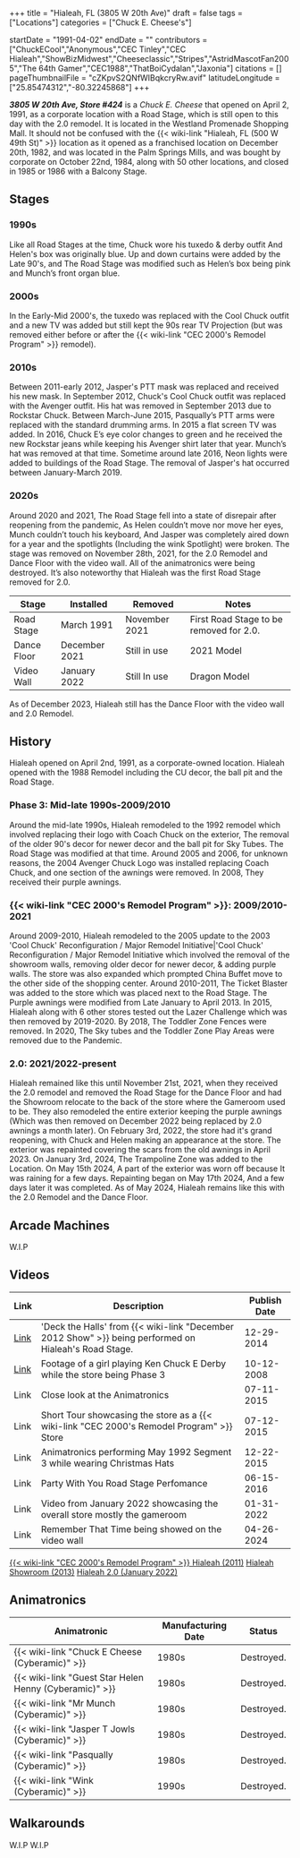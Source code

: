 +++
title = "Hialeah, FL (3805 W 20th Ave)"
draft = false
tags = ["Locations"]
categories = ["Chuck E. Cheese's"]


startDate = "1991-04-02"
endDate = ""
contributors = ["ChuckECool","Anonymous","CEC Tinley","CEC Hialeah","ShowBizMidwest","Cheeseclassic","Stripes","AstridMascotFan2005","The 64th Gamer","CEC1988","ThatBoiCydalan","Jaxonia"]
citations = []
pageThumbnailFile = "cZKpvS2QNfWIBqkcryRw.avif"
latitudeLongitude = ["25.85474312","-80.32245868"]
+++

***3805 W 20th Ave, Store #424*** is a *Chuck E. Cheese* that opened on April 2, 1991, as a corporate location with a Road Stage, which is still open to this day with the 2.0 remodel. It is located in the Westland Promenade Shopping Mall. It should not be confused with the {{< wiki-link "Hialeah, FL (500 W 49th St)" >}} location as it opened as a franchised location on December 20th, 1982, and was located in the Palm Springs Mills, and was bought by corporate on October 22nd, 1984, along with 50 other locations, and closed in 1985 or 1986 with a Balcony Stage.

## Stages

### 1990s

Like all Road Stages at the time, Chuck wore his tuxedo &amp; derby outfit And Helen's box was originally blue. Up and down curtains were added by the Late 90's, and The Road Stage was modified such as Helen’s box being pink and Munch’s front organ blue.

### 2000s

In the Early-Mid 2000's, the tuxedo was replaced with the Cool Chuck outfit and a new TV was added but still kept the 90s rear TV Projection (but was removed either before or after the {{< wiki-link "CEC 2000's Remodel Program" >}} remodel).

### 2010s

Between 2011-early 2012, Jasper's PTT mask was replaced and received his new mask. In September 2012, Chuck's Cool Chuck outfit was replaced with the Avenger outfit. His hat was removed in September 2013 due to Rockstar Chuck. Between March-June 2015, Pasqually’s PTT arms were replaced with the standard drumming arms. In 2015 a flat screen TV was added. In 2016, Chuck E’s eye color changes to green and he received the new Rockstar jeans while keeping his Avenger shirt later that year. Munch’s hat was removed at that time. Sometime around late 2016, Neon lights were added to buildings of the Road Stage. The removal of Jasper's hat occurred between January-March 2019.

### 2020s

Around 2020 and 2021, The Road Stage fell into a state of disrepair after reopening from the pandemic, As Helen couldn’t move nor move her eyes, Munch couldn’t touch his keyboard, And Jasper was completely aired down for a year and the spotlights (Including the wink Spotlight) were broken. The stage was removed on November 28th, 2021, for the 2.0 Remodel and Dance Floor with the video wall. All of the animatronics were being destroyed. It’s also noteworthy that Hialeah was the first Road Stage removed for 2.0.

| Stage       | Installed     | Removed       | Notes                                   |
|-------------|---------------|---------------|-----------------------------------------|
| Road Stage  | March 1991    | November 2021 | First Road Stage to be removed for 2.0. |
| Dance Floor | December 2021 | Still in use  | 2021 Model                              |
| Video Wall  | January 2022  | Still In use  | Dragon Model                            |

As of December 2023, Hialeah still has the Dance Floor with the video wall and 2.0 Remodel.

## History

Hialeah opened on April 2nd, 1991, as a corporate-owned location. Hialeah opened with the 1988 Remodel including the CU decor, the ball pit and the Road Stage.

### Phase 3: Mid-late 1990s-2009/2010

Around the mid-late 1990s, Hialeah remodeled to the 1992 remodel which involved replacing their logo with Coach Chuck on the exterior, The removal of the older 90's decor for newer decor and the ball pit for Sky Tubes. The Road Stage was modified at that time. Around 2005 and 2006, for unknown reasons, the 2004 Avenger Chuck Logo was installed replacing Coach Chuck, and one section of the awnings were removed. In 2008, They received their purple awnings.

### {{< wiki-link "CEC 2000's Remodel Program" >}}: 2009/2010-2021

Around 2009-2010, Hialeah remodeled to the 2005 update to the 2003 'Cool Chuck' Reconfiguration / Major Remodel Initiative|'Cool Chuck' Reconfiguration / Major Remodel Initiative which involved the removal of the showroom walls, removing older decor for newer decor, &amp; adding purple walls. The store was also expanded which prompted China Buffet move to the other side of the shopping center. Around 2010-2011, The Ticket Blaster was added to the store which was placed next to the Road Stage. The Purple awnings were modified from Late January to April 2013. In 2015, Hialeah along with 6 other stores tested out the Lazer Challenge which was then removed by 2019-2020. By 2018, The Toddler Zone Fences were removed. In 2020, The Sky tubes and the Toddler Zone Play Areas were removed due to the Pandemic.

### 2.0: 2021/2022-present

Hialeah remained like this until November 21st, 2021, when they received the 2.0 remodel and removed the Road Stage for the Dance Floor and had the Showroom relocate to the back of the store where the Gameroom used to be. They also remodeled the entire exterior keeping the purple awnings (Which was then removed on December 2022 being replaced by 2.0 awnings a month later). On February 3rd, 2022, the store had it's grand reopening, with Chuck and Helen making an appearance at the store. The exterior was repainted covering the scars from the old awnings in April 2023. On January 3rd, 2024, The Trampoline Zone was added to the Location. On May 15th 2024, A part of the exterior was worn off because It was raining for a few days. Repainting began on May 17th 2024, And a few days later it was completed. As of May 2024, Hialeah remains like this with the 2.0 Remodel and the Dance Floor.

## Arcade Machines

W.I.P

## Videos

| Link                                                | Description                                                                                                 | Publish Date |
|-----------------------------------------------------|-------------------------------------------------------------------------------------------------------------|--------------|
| [Link](https://www.youtube.com/watch?v=J_4dDxN-Y-c) | 'Deck the Halls' from {{< wiki-link "December 2012 Show" >}} being performed on Hialeah's Road Stage. | 12-29-2014   |
| [Link](https://www.youtube.com/watch?v=Kg16-10wH50) | Footage of a girl playing Ken Chuck E Derby while the store being Phase 3                                   | 10-12-2008   |
| Link                                                | Close look at the Animatronics                                                                              | 07-11-2015   |
| Link                                                | Short Tour showcasing the store as a {{< wiki-link "CEC 2000's Remodel Program" >}} Store             | 07-12-2015   |
| Link                                                | Animatronics performing May 1992 Segment 3 while wearing Christmas Hats                                     | 12-22-2015   |
| Link                                                | Party With You Road Stage Perfomance                                                                        | 06-15-2016   |
| Link                                                | Video from January 2022 showcasing the overall store mostly the gameroom                                    | 01-31-2022   |
| Link                                                | Remember That Time being showed on the video wall                                                           | 04-26-2024   |

[{{< wiki-link "CEC 2000's Remodel Program" >}} Hialeah (2011)](https://photos.app.goo.gl/kfAdhwSRHrMrziRy8) [Hialeah Showroom (2013)](https://www.catchmyparty.com/photos/1279723) [Hialeah 2.0 (January 2022)](https://photos.app.goo.gl/3PZ9NTZu5Eo73VJP9)

## Animatronics

| Animatronic                                                  | Manufacturing Date | Status     |
|--------------------------------------------------------------|--------------------|------------|
| {{< wiki-link "Chuck E Cheese (Cyberamic)" >}}         | 1980s              | Destroyed. |
| {{< wiki-link "Guest Star Helen Henny (Cyberamic)" >}} | 1980s              | Destroyed. |
| {{< wiki-link "Mr Munch (Cyberamic)" >}}               | 1980s              | Destroyed. |
| {{< wiki-link "Jasper T Jowls (Cyberamic)" >}}         | 1980s              | Destroyed. |
| {{< wiki-link "Pasqually (Cyberamic)" >}}              | 1980s              | Destroyed. |
| {{< wiki-link "Wink (Cyberamic)" >}}                   | 1990s              | Destroyed. |

## Walkarounds

W.I.P W.I.P
